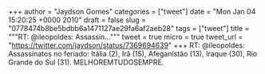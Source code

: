 
+++
author = "Jaydson Gomes"
categories = ["tweet"]
date = "Mon Jan 04 15:20:25 +0000 2010"
draft = false
slug = "0778474b8be5bdbb6a1471127ae29fa6af2aeb28"
tags = ["tweet"]
title = """RT: @ileopoldes: Assassin..."""
tweet = true
micro = true
tweet_url = "https://twitter.com/jaydson/status/7369694639"
+++
RT: @ileopoldes: Assassinatos no feriado: Itália (2), Irã (15), Afeganistão (13), Iraque (30), Rio Grande do Sul (31). MELHOREMTUDOSEMPRE.
